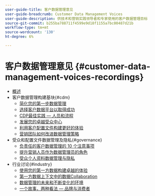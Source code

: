 ```yaml
---
user-guide-title: 客户数据管理意见
user-guide-breadcrumb: Customer Data Management Voices
user-guide-description: 供技术和营销实践领导者和专家使用的客户数据管理目标
source-git-commit: b255ba788711f4599e9d18f1155a7bc00487d21b
workflow-type: tm+mt
source-wordcount: '130'
ht-degree: 6%

---
```



# 客户数据管理意见 {#customer-data-management-voices-recordings}

+ [概述](overview.md)
+ 客户数据管理构建基块{#cdm}
   + [简化您的第一步数据管理](cdm/first-mile.md)
   + [选择客户数据平台以取得成功](cdm/cdp-success.md)
   + [CDP最佳实践 — 人员和流程](cdm/people-and-process.md)
   + [发展您的卓越受众中心](cdm/evolving-your-audience-center-of-excellence.md)
   + [利用客户配置文件构建更好的体验](cdm/building-better-experiences-with-customer-profiles.md)
   + [营销团队如何改进数据管理策略](cdm/how-marketing-teams-are-improving-data-management-strategies.md)
+ 受众和配置文件数据管理及隐私{#governance}
   + [负责任的客户数据管理的 10 个注意事项](https://experienceleague.adobe.com/docs/platform-learn/tutorials/privacy/ten-considerations-for-responsible-customer-data-management.html)
   + [提升营销人员作为数据管理员的角色](https://experienceleague.adobe.com/docs/platform-learn/tutorials/privacy/elevating-the-marketers-role-as-a-data-steward.html)
   + [受众个人资料数据管理与隐私](governance/healthcare-shield.md)
+ 行业讨论{#industry}
   + [使用您的第一方数据构建卓越的体验](industry/build-superb-experiences-with-your-first-party-data.md)
   + [第一方数据上下文中的数据Collaboration](industry/data-collaboration-in-the-first-party-data-context.md)
   + [数据管理的未来和不断变化的环境](industry/the-future-of-data-management-and-the-changing-environment.md)
   + [一个故事，两种看法 — 品牌与消费者](industry/brands-vs-consumers.md)

